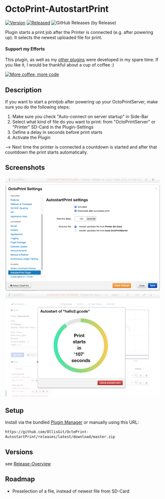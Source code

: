 # OctoPrint-AutostartPrint

[![Version](https://img.shields.io/badge/dynamic/json.svg?color=brightgreen&label=version&url=https://api.github.com/repos/OllisGit/OctoPrint-AutostartPrint/releases&query=$[0].name)]()
[![Released](https://img.shields.io/badge/dynamic/json.svg?color=brightgreen&label=released&url=https://api.github.com/repos/OllisGit/OctoPrint-AutostartPrint/releases&query=$[0].published_at)]()
![GitHub Releases (by Release)](https://img.shields.io/github/downloads/OllisGit/OctoPrint-AutostartPrint/latest/total.svg)

Plugin starts a print job after the Printer is connected (e.g. after powering up). It selects the newest uploaded file for print.

#### Support my Efforts

This plugin, as well as my [other plugins](https://github.com/OllisGit/) were developed in my spare time.
If you like it, I would be thankful about a cup of coffee :) 

[![More coffee, more code](https://img.shields.io/badge/Donate-PayPal-green.svg)](https://www.paypal.com/cgi-bin/webscr?cmd=_s-xclick&hosted_button_id=2BJP2XFEKNG9J&source=url)

## Description
If you want to start a printjob after powering up your OctoPrintServer, make sure you do the following steps:

1. Make sure you check "Auto-connect on server startup" in Side-Bar
2. Select what kind of file do you want to print: from "OctoPrintServer" or "Printer" SD-Card in the Plugin-Settings
3. Define a delay in seconds before print starts
3. Activate the Plugin 

--> Next time the printer is connected a countdown is started and after that countdown the print starts automatically. 

## Screenshots
![plugin-settings](screenshots/plugin-settings.png "Plugin-Settings")
![countdown-dialog](screenshots/countdown-dialog.png "Countdown-Dialog")


## Setup

Install via the bundled [Plugin Manager](http://docs.octoprint.org/en/master/bundledplugins/pluginmanager.html)
or manually using this URL:

    https://github.com/OllisGit/OctoPrint-AutostartPrint/releases/latest/download/master.zip


## Versions

see [Release-Overview](https://github.com/OllisGit/OctoPrint-AutostartPrint/releases/)

## Roadmap
* Preselection of a file, instead of newest file from SD-Card
